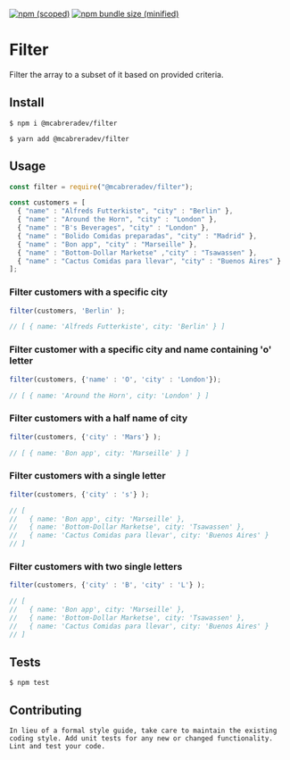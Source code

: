 [![npm (scoped)](https://img.shields.io/npm/v/@mcabreradev/filter.svg)](https://www.npmjs.com/package/@mcabreradev/filter)
[![npm bundle size (minified)](https://img.shields.io/bundlephobia/min/@mcabreradev/filter.svg)](https://www.npmjs.com/package/@mcabreradev/filter)

Filter
=========

Filter the array to a subset of it based on provided criteria.

## Install

```
$ npm i @mcabreradev/filter
```

```
$ yarn add @mcabreradev/filter
```

## Usage

```js
const filter = require("@mcabreradev/filter");

const customers = [
  { "name" : "Alfreds Futterkiste", "city" : "Berlin" },
  { "name" : "Around the Horn", "city" : "London" },
  { "name" : "B's Beverages", "city" : "London" },
  { "name" : "Bolido Comidas preparadas", "city" : "Madrid" },
  { "name" : "Bon app", "city" : "Marseille" },
  { "name" : "Bottom-Dollar Marketse" ,"city" : "Tsawassen" },
  { "name" : "Cactus Comidas para llevar", "city" : "Buenos Aires" }
];
```

### Filter customers with a specific city
```js
filter(customers, 'Berlin' );

// [ { name: 'Alfreds Futterkiste', city: 'Berlin' } ]
```

### Filter customer with a specific city and name containing 'o' letter
```js
filter(customers, {'name' : 'O', 'city' : 'London'});

// [ { name: 'Around the Horn', city: 'London' } ]
```

### Filter customers with a half name of city
```js
filter(customers, {'city' : 'Mars'} );

// [ { name: 'Bon app', city: 'Marseille' } ]
```

### Filter customers with a single letter
```js
filter(customers, {'city' : 's'} );

// [
//   { name: 'Bon app', city: 'Marseille' },
//   { name: 'Bottom-Dollar Marketse', city: 'Tsawassen' },
//   { name: 'Cactus Comidas para llevar', city: 'Buenos Aires' }
// ]
```

### Filter customers with two single letters
```js
filter(customers, {'city' : 'B', 'city' : 'L'} );

// [
//   { name: 'Bon app', city: 'Marseille' },
//   { name: 'Bottom-Dollar Marketse', city: 'Tsawassen' },
//   { name: 'Cactus Comidas para llevar', city: 'Buenos Aires' }
// ]
```

## Tests

```
$ npm test
```


## Contributing
```
In lieu of a formal style guide, take care to maintain the existing coding style. Add unit tests for any new or changed functionality. Lint and test your code.
```